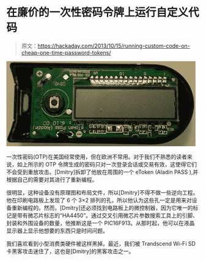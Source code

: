# 在廉价的一次性密码令牌上运行自定义代码

> 原文：<https://hackaday.com/2013/10/15/running-custom-code-on-cheap-one-time-password-tokens/>

[![](img/bc559fe4d9eb229e73d1df29c1afe3fe.png)](http://hackaday.com/wp-content/uploads/2013/10/et_open_front.jpg)

一次性密码(OTP)在美国经常使用，但在欧洲不常用。对于我们不熟悉的读者来说，如上所示的 OTP 令牌生成的密码只对一次登录会话或交易有效，这使得它们不会受到重放攻击。[Dmitry]拆卸了他放在周围的一个 eToken (Aladin PASS ),并根据自己的需要对其进行了重新编程。

很明显，这种设备没有原理图和布局文件，所以[Dmitry]不得不做一些逆向工程。他在印刷电路板上发现了 6 个 3×2 排列的孔，所以他认为这些孔一定是用来对设备重新编程的。然而，[Dmitry]还必须找到电路板上的微控制器，因为它唯一的标记是带有微芯片标志的“HA4450”。通过交叉引用微芯片参数搜索工具上的引脚、封装和外围设备的数量，他推断这是一个 PIC16F913。从那时起，他可以在液晶显示器上显示他想要的东西只是时间问题。

我们喜欢看到小型消费类硬件被这样黑掉。最近，我们被 Trandscend Wi-Fi SD 卡黑客攻击迷住了，这也是[Dmitry]的黑客攻击之一。